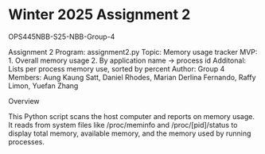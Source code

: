 # Winter 2025 Assignment 2
OPS445NBB-S25-NBB-Group-4

Assignment 2
Program: assignment2.py 
Topic: Memory usage tracker
MVP: 1. Overall memory usage 2. By application name -> process id
Additonal: Lists per process memory use, sorted by percent
Author: Group 4
Members: Aung Kaung Satt, Daniel Rhodes, Marian Derlina Fernando, Raffy Limon, Yuefan Zhang

Overview

This Python script scans the host computer and reports on memory usage. It reads from system files like /proc/meminfo and /proc/[pid]/status to display total memory, available memory, and the memory used by running processes.
